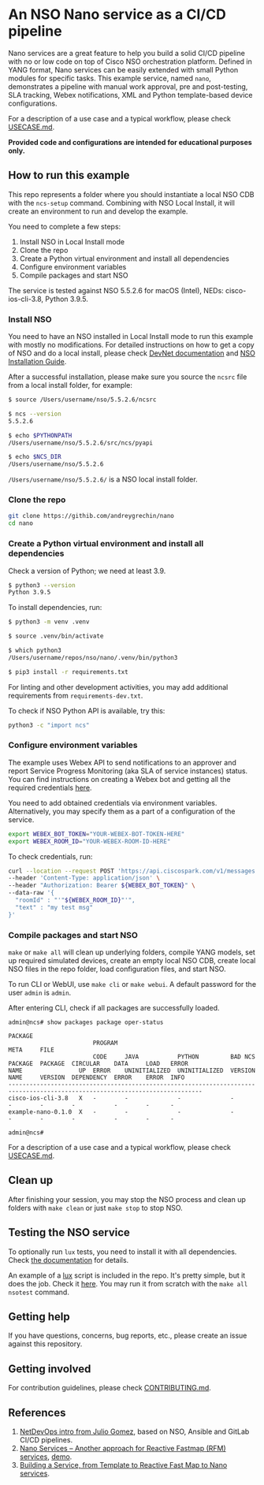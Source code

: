 # An NSO Nano service as a CI/CD pipeline

Nano services are a great feature to help you build a solid CI/CD pipeline with
no or low code on top of Cisco NSO orchestration platform. Defined in YANG
format, Nano services can be easily extended with small Python modules for
specific tasks. This example service, named `nano`, demonstrates a pipeline with
manual work approval, pre and post-testing, SLA tracking, Webex notifications,
XML and Python template-based device configurations.

For a description of a use case and a typical workflow, please check
[USECASE.md](USECASE.md).

**Provided code and configurations are intended for educational purposes only.**

## How to run this example

This repo represents a folder where you should instantiate a local NSO CDB with
the `ncs-setup` command. Combining with NSO Local Install, it will create an
environment to run and develop the example.

You need to complete a few steps:

1. Install NSO in Local Install mode
1. Clone the repo
1. Create a Python virtual environment and install all dependencies
1. Configure environment variables
1. Compile packages and start NSO

The service is tested against NSO 5.5.2.6 for macOS (Intel), NEDs:
cisco-ios-cli-3.8, Python 3.9.5.

### Install NSO

You need to have an NSO installed in Local Install mode to run this example with
mostly no modifications. For detailed instructions on how to get a copy of NSO
and do a local install, please check
[DevNet documentation](https://developer.cisco.com/docs/nso/#!getting-and-installing-nso)
and
[NSO Installation Guide](https://developer.cisco.com/docs/nso/guides/#!nso-local-install).

After a successful installation, please make sure you source the `ncsrc` file
from a local install folder, for example:

```sh
$ source /Users/username/nso/5.5.2.6/ncsrc

$ ncs --version
5.5.2.6

$ echo $PYTHONPATH
/Users/username/nso/5.5.2.6/src/ncs/pyapi

$ echo $NCS_DIR
/Users/username/nso/5.5.2.6
```

`/Users/username/nso/5.5.2.6/` is a NSO local install folder.

### Clone the repo

```sh
git clone https://githib.com/andreygrechin/nano
cd nano
```

### Create a Python virtual environment and install all dependencies

Check a version of Python; we need at least 3.9.

```sh
$ python3 --version
Python 3.9.5
```

To install dependencies, run:

```sh
$ python3 -m venv .venv

$ source .venv/bin/activate

$ which python3
/Users/username/repos/nso/nano/.venv/bin/python3

$ pip3 install -r requirements.txt

```

For linting and other development activities, you may add additional
requirements from `requirements-dev.txt`.

To check if NSO Python API is available, try this:

```sh
python3 -c "import ncs"
```

### Configure environment variables

The example uses Webex API to send notifications to an approver and report
Service Progress Monitoring (aka SLA of service instances) status. You can find
instructions on creating a Webex bot and getting all the required credentials
[here](https://developer.webex.com/docs/bots).

You need to add obtained credentials via environment variables. Alternatively,
you may specify them as a part of a configuration of the service.

```sh
export WEBEX_BOT_TOKEN="YOUR-WEBEX-BOT-TOKEN-HERE"
export WEBEX_ROOM_ID="YOUR-WEBEX-ROOM-ID-HERE"
```

To check credentials, run:

```sh
curl --location --request POST 'https://api.ciscospark.com/v1/messages' \
--header 'Content-Type: application/json' \
--header "Authorization: Bearer ${WEBEX_BOT_TOKEN}" \
--data-raw '{
  "roomId" : "'"${WEBEX_ROOM_ID}"'",
  "text" : "my test msg"
}'
```

### Compile packages and start NSO

`make` or `make all` will clean up underlying folders, compile YANG models, set
up required simulated devices, create an empty local NSO CDB, create local NSO
files in the repo folder, load configuration files, and start NSO.

To run CLI or WebUI, use `make cli` or `make webui`. A default password for the
user `admin` is `admin`.

After entering CLI, check if all packages are successfully loaded.

```text
admin@ncs# show packages package oper-status
                                                                                                      PACKAGE
                        PROGRAM                                                                       META     FILE
                        CODE     JAVA           PYTHON         BAD NCS  PACKAGE  PACKAGE  CIRCULAR    DATA     LOAD   ERROR
NAME                UP  ERROR    UNINITIALIZED  UNINITIALIZED  VERSION  NAME     VERSION  DEPENDENCY  ERROR    ERROR  INFO
-----------------------------------------------------------------------------------------------------------------------------
cisco-ios-cli-3.8   X   -        -              -              -        -        -        -           -        -      -
example-nano-0.1.0  X   -        -              -              -        -        -        -           -        -      -

admin@ncs#
```

For a description of a use case and a typical workflow, please check
[USECASE.md](USECASE.md).

## Clean up

After finishing your session, you may stop the NSO process and clean up folders
with `make clean` or just `make stop` to stop NSO.

## Testing the NSO service

To optionally run `lux` tests, you need to install it with all dependencies.
Check [the documentation](https://github.com/hawk/lux/blob/master/INSTALL.md)
for details.

An example of a [lux](https://github.com/hawk/lux) script is included in the
repo. It's pretty simple, but it does the job. Check it
[here](tests/internal/lux/service/run.lux). You may run it from scratch with the
`make all nsotest` command.

## Getting help

If you have questions, concerns, bug reports, etc., please create an issue
against this repository.

## Getting involved

For contribution guidelines, please check
[CONTRIBUTING.md](.github/CONTRIBUTING.md).

## References

1. [NetDevOps intro from Julio Gomez](https://github.com/juliogomez/netdevops),
   based on NSO, Ansible and GitLab CI/CD pipelines.
1. [Nano Services – Another approach for Reactive Fastmap (RFM) services](https://www.youtube.com/watch?v=NJhOBf8J-J8), [demo](https://www.youtube.com/watch?v=DMHOlInbfe0).
1. [Building a Service, from Template to Reactive Fast Map to Nano services](https://www.youtube.com/watch?v=OIzBhzdAC9M).
